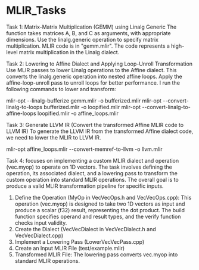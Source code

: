 # MLIR_Tasks
Task 1: Matrix-Matrix Multiplication (GEMM) using Linalg Generic
The function takes matrices A, B, and C as arguments, with appropriate dimensions.
Use the linalg.generic operation to specify matrix multiplication. MLIR code is in "gemm.mlir". The code represents a high-level matrix multiplication in the Linalg dialect.

Task 2: Lowering to Affine Dialect and Applying Loop-Unroll Transformation
Use MLIR passes to lower Linalg operations to the Affine dialect. This converts the linalg.generic operation into nested affine loops. Apply the affine-loop-unroll pass to unroll loops for better performance.
I run the following commands to lower and transform:

mlir-opt --linalg-bufferize gemm.mlir -o bufferized.mlir
mlir-opt --convert-linalg-to-loops bufferized.mlir -o loopified.mlir
mlir-opt --convert-linalg-to-affine-loops loopified.mlir -o affine_loops.mlir

Task 3: Generate LLVM IR (Convert the transformed Affine MLIR code to LLVM IR)
To generate the LLVM IR from the transformed Affine dialect code, we need to lower the MLIR to LLVM IR.


mlir-opt affine_loops.mlir --convert-memref-to-llvm -o llvm.mlir

Task 4:  focuses on implementing a custom MLIR dialect and operation (vec.myop) to operate on 1D vectors. The task involves defining the operation, its associated dialect, and a lowering pass to transform the custom operation into standard MLIR operations. The overall goal is to produce a valid MLIR transformation pipeline for specific inputs.
1. Define the Operation (MyOp in VecVecOps.h and VecVecOps.cpp): This operation (vec.myop) is designed to take two 1D vectors as input and produce a scalar (f32) result, representing the dot product.  The build function specifies operand and result types, and the verify function checks input validity.
2. Create the Dialect (VecVecDialect in VecVecDialect.h and VecVecDialect.cpp)
3. Implement a Lowering Pass (LowerVecVecPass.cpp)
4. Create an Input MLIR File (test/example.mlir)
5. Transformed MLIR File: The lowering pass converts vec.myop into standard MLIR operations. 







